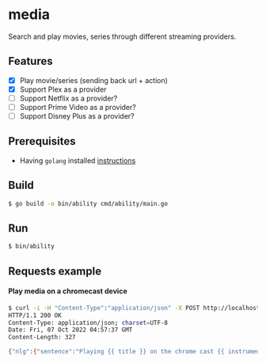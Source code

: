 # media
Search and play movies, series through different streaming providers.

## Features
- [x] Play movie/series (sending back url + action)
- [x] Support Plex as a provider
- [ ] Support Netflix as a provider?
- [ ] Support Prime Video as a provider?
- [ ] Support Disney Plus as a provider?

## Prerequisites

- Having ``golang`` installed [instructions](https://golang.org/doc/install)

## Build

```bash
$ go build -o bin/ability cmd/ability/main.go
```

## Run

```bash
$ bin/ability
```

## Requests example

#### Play media on a chromecast device

```bash
$ curl -i -H "Content-Type":"application/json" -X POST http://localhost:4444/resolve -d '{"nlu":{"BestIntent": "PLAY_MOVIE","entities":[{"label":"title","text":"matrix"}]},"device": {"instruments": [{"kind": "chromecast", "actions": ["play", "pause", "play_media"], "name": "salon"}]}}'
HTTP/1.1 200 OK
Content-Type: application/json; charset=UTF-8
Date: Fri, 07 Oct 2022 04:57:37 GMT
Content-Length: 327

{"nlg":{"sentence":"Playing {{ title }} on the chrome cast {{ instrument }}.","params":[{"name":"title","value":"Matrix Resurrections","type":"string"},{"name":"instrument","value":"salon","type":"string"}]},"actions":[{"identifier":"play_media","params":[{"key":"instrument","value":"salon"}]}],"context":{"slot_filling":{}}}
```
